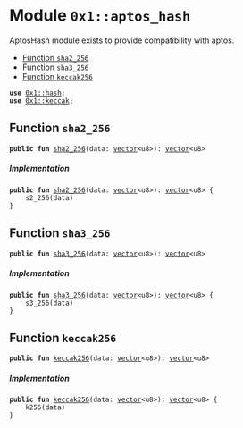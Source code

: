 
<a id="0x1_aptos_hash"></a>

# Module `0x1::aptos_hash`

AptosHash module exists to provide compatibility with aptos.


-  [Function `sha2_256`](#0x1_aptos_hash_sha2_256)
-  [Function `sha3_256`](#0x1_aptos_hash_sha3_256)
-  [Function `keccak256`](#0x1_aptos_hash_keccak256)


<pre><code><b>use</b> <a href="../../move_nursery/../move_stdlib/doc/hash.md#0x1_hash">0x1::hash</a>;
<b>use</b> <a href="keccak.md#0x1_keccak">0x1::keccak</a>;
</code></pre>



<a id="0x1_aptos_hash_sha2_256"></a>

## Function `sha2_256`



<pre><code><b>public</b> <b>fun</b> <a href="aptos_hash.md#0x1_aptos_hash_sha2_256">sha2_256</a>(data: <a href="../../move_nursery/../move_stdlib/doc/vector.md#0x1_vector">vector</a>&lt;u8&gt;): <a href="../../move_nursery/../move_stdlib/doc/vector.md#0x1_vector">vector</a>&lt;u8&gt;
</code></pre>



##### Implementation


<pre><code><b>public</b> <b>fun</b> <a href="aptos_hash.md#0x1_aptos_hash_sha2_256">sha2_256</a>(data: <a href="../../move_nursery/../move_stdlib/doc/vector.md#0x1_vector">vector</a>&lt;u8&gt;): <a href="../../move_nursery/../move_stdlib/doc/vector.md#0x1_vector">vector</a>&lt;u8&gt; {
    s2_256(data)
}
</code></pre>



<a id="0x1_aptos_hash_sha3_256"></a>

## Function `sha3_256`



<pre><code><b>public</b> <b>fun</b> <a href="aptos_hash.md#0x1_aptos_hash_sha3_256">sha3_256</a>(data: <a href="../../move_nursery/../move_stdlib/doc/vector.md#0x1_vector">vector</a>&lt;u8&gt;): <a href="../../move_nursery/../move_stdlib/doc/vector.md#0x1_vector">vector</a>&lt;u8&gt;
</code></pre>



##### Implementation


<pre><code><b>public</b> <b>fun</b> <a href="aptos_hash.md#0x1_aptos_hash_sha3_256">sha3_256</a>(data: <a href="../../move_nursery/../move_stdlib/doc/vector.md#0x1_vector">vector</a>&lt;u8&gt;): <a href="../../move_nursery/../move_stdlib/doc/vector.md#0x1_vector">vector</a>&lt;u8&gt; {
    s3_256(data)
}
</code></pre>



<a id="0x1_aptos_hash_keccak256"></a>

## Function `keccak256`



<pre><code><b>public</b> <b>fun</b> <a href="aptos_hash.md#0x1_aptos_hash_keccak256">keccak256</a>(data: <a href="../../move_nursery/../move_stdlib/doc/vector.md#0x1_vector">vector</a>&lt;u8&gt;): <a href="../../move_nursery/../move_stdlib/doc/vector.md#0x1_vector">vector</a>&lt;u8&gt;
</code></pre>



##### Implementation


<pre><code><b>public</b> <b>fun</b> <a href="aptos_hash.md#0x1_aptos_hash_keccak256">keccak256</a>(data: <a href="../../move_nursery/../move_stdlib/doc/vector.md#0x1_vector">vector</a>&lt;u8&gt;): <a href="../../move_nursery/../move_stdlib/doc/vector.md#0x1_vector">vector</a>&lt;u8&gt; {
    k256(data)
}
</code></pre>
